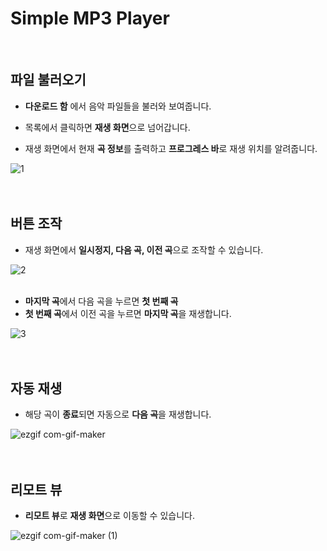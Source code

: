 # Simple MP3 Player     
<br/>

## 파일 불러오기
   + **다운로드 함** 에서 음악 파일들을 불러와 보여줍니다.  

   + 목록에서 클릭하면 **재생 화면**으로 넘어갑니다.

   + 재생 화면에서 현재 **곡 정보**를 출력하고 **프로그레스 바**로 재생 위치를 알려줍니다.

   ![1](https://user-images.githubusercontent.com/50603005/119929654-e150f900-bfb8-11eb-9e7e-7ca1c12af863.gif)
<br/><br/><br/>   
   
 
## 버튼 조작
   + 재생 화면에서 **일시정지, 다음 곡, 이전 곡**으로 조작할 수 있습니다.


   ![2](https://user-images.githubusercontent.com/50603005/119929748-09d8f300-bfb9-11eb-8754-b6065902f4ba.gif)
<br/><br/>
   + **마지막 곡**에서 다음 곡을 누르면 **첫 번째 곡** 
   + **첫 번째 곡**에서 이전 곡을 누르면 **마지막 곡**을 재생합니다.  
 
   ![3](https://user-images.githubusercontent.com/50603005/119929801-25dc9480-bfb9-11eb-8498-2115aec6ea9c.gif)
<br/><br/><br/>

## 자동 재생
   + 해당 곡이 **종료**되면 자동으로 **다음 곡**을 재생합니다.  

   ![ezgif com-gif-maker](https://user-images.githubusercontent.com/50603005/119930360-435e2e00-bfba-11eb-94a4-7f37f9785f65.gif)
<br/><br/><br/>

## 리모트 뷰
   + **리모트 뷰**로 **재생 화면**으로 이동할 수 있습니다.
     
   ![ezgif com-gif-maker (1)](https://user-images.githubusercontent.com/50603005/119930705-e6af4300-bfba-11eb-903c-8154767050ff.gif)
